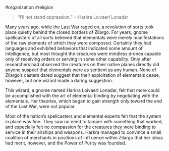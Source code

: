  #organization #religion 

> “I’ll not stand oppression.” —Harkra Loivaerl Lonadar

Many years ago, while the Last War raged on, a revolution of sorts took place quietly behind the closed borders of Zilargo. For years, gnome spellcasters of all sorts believed that elementals were merely manifestations of the raw elements of which they were composed. Certainly they had languages and exhibited behaviors that indicated some amount of intelligence, but most thought the creatures were mindless drones capable only of receiving orders or serving in some other capability. Only after researchers had observed the creatures on their native planes directly did anyone suspect that elementals were as sentient as any human. None of Zilargo’s casters dared suggest that their exploitation of elementals cease, however, but one wizard made a daring suggestion.

This wizard, a gnome named Harkra Loivaerl Lonadar, felt that more could be accomplished with the art of elemental binding by negotiating with the elementals. Her theories, which began to gain strength only toward the end of the Last War, were not popular.

Most of the nation’s spellcasters and elemental experts felt that the system in place was fine. They saw no need to tamper with something that worked, and especially felt no compassion for the creatures they were binding to service in their airships and weapons. Harkra managed to convince a small coalition of merchants in positions of infl uence within Zilargo that her ideas had merit, however, and the Power of Purity was founded.
